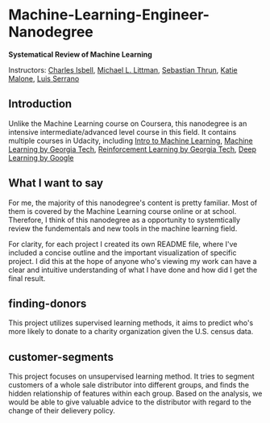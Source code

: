 # Machine-Learning-Engineer-Nanodegree

**Systematical Review of Machine Learning**

Instructors: [Charles Isbell](https://www.cc.gatech.edu/fac/Charles.Isbell/), [Michael L. Littman](http://cs.brown.edu/~mlittman/), [Sebastian Thrun](http://robots.stanford.edu/index.html), [Katie Malone](https://www.linkedin.com/in/caitlin-malone-46050854/), [Luis Serrano](https://medium.com/@luis.serrano)

## Introduction
Unlike the Machine Learning course on Coursera, this nanodegree is an intensive intermediate/advanced level course in this field. It contains multiple courses in Udacity, including [Intro to Machine Learning](https://www.udacity.com/course/intro-to-machine-learning--ud120), [Machine Learning by Georgia Tech](https://www.udacity.com/course/machine-learning--ud262), [Reinforcement Learning by Georgia Tech](https://www.udacity.com/course/reinforcement-learning--ud600),  [Deep Learning by Google](https://www.udacity.com/course/deep-learning--ud730)

## What I want to say 

For me, the majority of this nanodegree's content is pretty familiar. Most of them is covered by the Machine Learning course online or at school. Therefore, I think of this nanodegree as a opportunity to systemtically review the fundementals and new tools in the machine learning field. 

For clarity, for each project I created its own README file, where I've included a concise outline and the important visualization of specific project. I did this at the hope of anyone who's viewing my work can have a clear and intuitive understanding of what I have done and how did I get the final result. 

## finding-donors

This project utilizes supervised learning methods, it aims to predict who's
more likely to donate to a charity organization given the U.S. census data. 

## customer-segments

This project focuses on unsupervised learning method. It tries to segment customers of 
a whole sale distributor into different groups, and finds the hidden relationship of features within each group. Based on the
analysis, we would be able to give valuable advice to the distributor with regard to the change of their delievery policy. 
